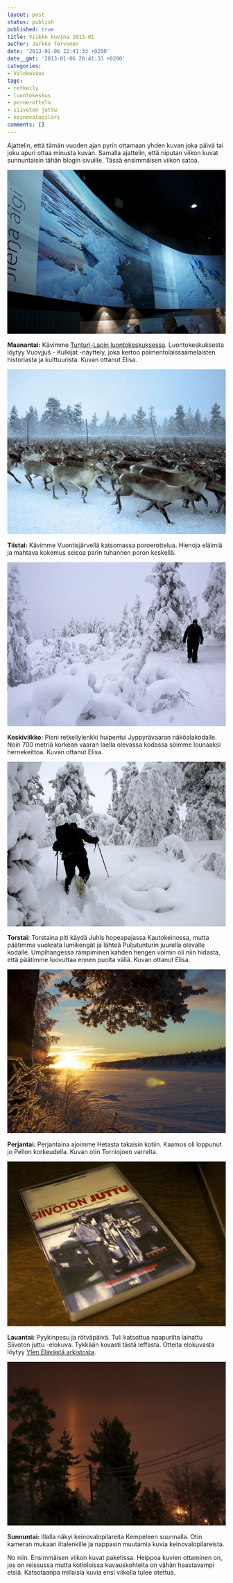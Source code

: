 ```yaml
---
layout: post
status: publish
published: true
title: Viikko kuvina 2013-01
author: Jarkko Tervonen
date: '2013-01-06 22:41:33 +0200'
date__gmt: '2013-01-06 20:41:33 +0200'
categories:
- Valokuvaus
tags:
- retkeily
- luontokeskus
- poroerottelu
- siivoton juttu
- keinovalopilari
comments: []
---
```

Ajattelin, että tämän vuoden ajan pyrin ottamaan yhden kuvan joka päivä tai joku apuri ottaa minusta kuvan. Samalla ajattelin, että niputan viikon kuvat sunnuntaisin tähän blogin sivuille. Tässä ensimmäisen viikon satoa.

<img alt="Viikko kuvina 2013-01 - Maanantai" src="/assets/img/posts/2013-01-ma.jpg" />

__Maanantai:__ Kävimme [Tunturi-Lapin luontokeskuksessa](http://www.luontoon.fi/tunturi-lapinluontokeskus). Luontokeskuksesta löytyy Vuovjjuš - Kulkijat -näyttely, joka kertoo paimentolaissaamelaisten historiasta ja kulttuurista. Kuvan ottanut Elisa.

<img alt="Viikko kuvina 2013-01 - Tiistai" src="/assets/img/posts/2013-01-ti.jpg" />

__Tiistai:__ Kävimme Vuontisjärvellä katsomassa poroerottelua. Hienoja eläimiä ja mahtava kokemus seisoa parin tuhannen poron keskellä.

<img alt="Viikko kuvina 2013-01 - Keskiviikko" src="/assets/img/posts/2013-01-ke.jpg" />

__Keskiviikko:__ Pieni retkeilylenkki huipentui Jyppyrävaaran näköalakodalle. Noin 700 metriä korkean vaaran laella olevassa kodassa söimme lounaaksi hernekeittoa. Kuvan ottanut Elisa.

<img alt="Viikko kuvina 2013-01 - Torstai" src="/assets/img/posts/2013-01-to.jpg" />

__Torstai:__ Torstaina piti käydä Juhls hopeapajassa Kautokeinossa, mutta päätimme vuokrata lumikengät ja lähteä Puljutunturin juurella olevalle kodalle. Umpihangessa rämpiminen kahden hengen voimin oli niin hidasta, että päätimme luovuttaa ennen puolta väliä. Kuvan ottanut Elisa.

<img alt="Viikko kuvina 2013-01 - Perjantai" src="/assets/img/posts/2013-01-pe.jpg" />

__Perjantai:__ Perjantaina ajoimme Hetasta takaisin kotiin. Kaamos oli loppunut jo Pellon korkeudella. Kuvan otin Torniojoen varrelta.

<img alt="Viikko kuvina 2013-01 - Lauantai" src="/assets/img/posts/2013-01-la.jpg" />

__Lauantai:__ Pyykinpesu ja rötväpäivä. Tuli katsottua naapurilta lainattu Siivoton juttu -elokuva. Tykkään kovasti tästä leffasta. Otteita elokuvasta löytyy [Ylen Elävästä arkistosta](http://yle.fi/elavaarkisto/artikkelit/siivoton__juttu__4472.html).

<img alt="Viikko kuvina 2013-01 - Sunnuntai" src="/assets/img/posts/2013-01-su.jpg" />

__Sunnuntai:__ Illalla näkyi keinovalopilareita Kempeleen suunnalla. Otin kameran mukaan iltalenkille ja nappasin muutamia kuvia keinovalopilareista.

No niin. Ensimmäisen viikon kuvat paketissa. Helppoa kuvien ottaminen on, jos on reissussa mutta kotioloissa kuvauskohteita on vähän haastavampi etsiä. Katsotaanpa millaisia kuvia ensi viikolla tulee otettua.
